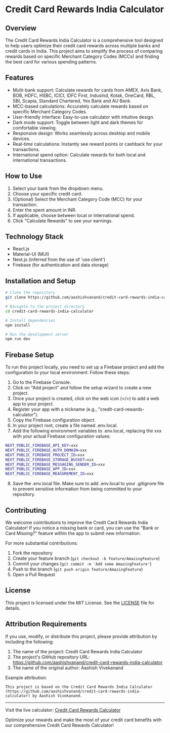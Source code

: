 # Credit Card Rewards India Calculator

## Overview

The Credit Card Rewards India Calculator is a comprehensive tool designed to help users optimize their credit card rewards across multiple banks and credit cards in India. This project aims to simplify the process of comparing rewards based on specific Merchant Category Codes (MCCs) and finding the best card for various spending patterns.

## Features

- Multi-bank support: Calculate rewards for cards from AMEX, Axis Bank, BOB, HDFC, HSBC, ICICI, IDFC First, IndusInd, Kotak, OneCard, RBL, SBI, Scapia, Standard Chartered, Yes Bank and AU Bank.
- MCC-based calculations: Accurately calculate rewards based on specific Merchant Category Codes.
- User-friendly interface: Easy-to-use calculator with intuitive design.
- Dark mode support: Toggle between light and dark themes for comfortable viewing.
- Responsive design: Works seamlessly across desktop and mobile devices.
- Real-time calculations: Instantly see reward points or cashback for your transactions.
- International spend option: Calculate rewards for both local and international transactions.

## How to Use

1. Select your bank from the dropdown menu.
2. Choose your specific credit card.
3. (Optional) Select the Merchant Category Code (MCC) for your transaction.
4. Enter the spent amount in INR.
5. If applicable, choose between local or international spend.
6. Click "Calculate Rewards" to see your earnings.

## Technology Stack

- React.js
- Material-UI (MUI)
- Next.js (inferred from the use of 'use client')
- Firebase (for authentication and data storage)

## Installation and Setup

```bash
# Clone the repository
git clone https://github.com/aashishvanand/credit-card-rewards-india-calculator.git

# Navigate to the project directory
cd credit-card-rewards-india-calculator

# Install dependencies
npm install

# Run the development server
npm run dev
```

## Firebase Setup
To run this project locally, you need to set up a Firebase project and add the configuration to your local environment. Follow these steps:

1. Go to the Firebase Console.
2. Click on "Add project" and follow the setup wizard to create a new project.
3. Once your project is created, click on the web icon (</>) to add a web app to your project.
4. Register your app with a nickname (e.g., "credit-card-rewards-calculator").
5. Copy the Firebase configuration object.
6. In your project root, create a file named .env.local.
7. Add the following environment variables to .env.local, replacing the xxx with your actual Firebase configuration values:

```bash
NEXT_PUBLIC_FIREBASE_API_KEY=xxx
NEXT_PUBLIC_FIREBASE_AUTH_DOMAIN=xxx
NEXT_PUBLIC_FIREBASE_PROJECT_ID=xxx
NEXT_PUBLIC_FIREBASE_STORAGE_BUCKET=xxx
NEXT_PUBLIC_FIREBASE_MESSAGING_SENDER_ID=xxx
NEXT_PUBLIC_FIREBASE_APP_ID=xxx
NEXT_PUBLIC_FIREBASE_MEASUREMENT_ID=xxx
```

8. Save the .env.local file.
Make sure to add .env.local to your .gitignore file to prevent sensitive information from being committed to your repository.

## Contributing

We welcome contributions to improve the Credit Card Rewards India Calculator! If you notice a missing bank or card, you can use the "Bank or Card Missing?" feature within the app to submit new information.

For more substantial contributions:

1. Fork the repository
2. Create your feature branch (`git checkout -b feature/AmazingFeature`)
3. Commit your changes (`git commit -m 'Add some AmazingFeature'`)
4. Push to the branch (`git push origin feature/AmazingFeature`)
5. Open a Pull Request

## License

This project is licensed under the MIT License. See the [LICENSE](LICENSE) file for details.

## Attribution Requirements

If you use, modify, or distribute this project, please provide attribution by including the following:

1. The name of the project: Credit Card Rewards India Calculator
2. The project's GitHub repository URL: https://github.com/aashishvanand/credit-card-rewards-india-calculator
3. The name of the original author: Aashish Vivekanand

Example attribution:

```
This project is based on the Credit Card Rewards India Calculator (https://github.com/aashishvanand/credit-card-rewards-india-calculator) by Aashish Vivekanand.
```

---

Visit the live calculator: [Credit Card Rewards Calculator](https://ccreward.app)

Optimize your rewards and make the most of your credit card benefits with our comprehensive Credit Card Rewards Calculator!
